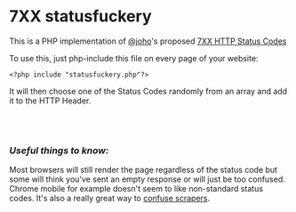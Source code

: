 # 7XX statusfuckery
This is a PHP implementation of [@joho](https://github.com/joho)'s proposed [7XX HTTP Status Codes](https://github.com/joho/7XX-rfc)

To use this, just php-include this file on every page of your website:

```<?php include "statusfuckery.php"?>```

It will then choose one of the Status Codes randomly from an array and add it to the HTTP Header.

<br><br>
### *Useful things to know:*
Most browsers will still render the page regardless of the status code but some will think you've sent an empty response or will just be too confused. Chrome mobile for example doesn't seem to like non-standard status codes.
It's also a really great way to [confuse scrapers](https://www.youtube.com/watch?v=I3pNLB3Cq24).
